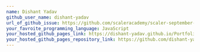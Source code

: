 ```yaml
---
name: Dishant Yadav
github_user_name: dishant-yadav
url_of_github_issue: https://github.com/scaleracademy/scaler-september-open-source-challenge/issues/339
your_favroite_programming_language: JavaScript
your_hosted_github_pages_link: https://dishant-yadav.github.io/Portfolio-Website-Scaler/
your_hosted_github_pages_repository_link: https://github.com/dishant-yadav/Portfolio-Website-Scaler
---
```

